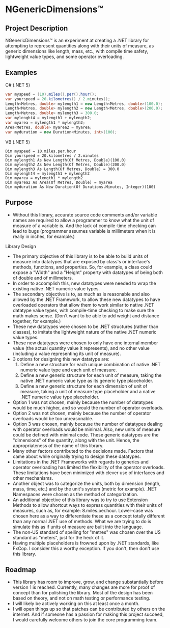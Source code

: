 # NGenericDimensions™

## Project Description
NGenericDimensions™ is an experiment at creating a .NET library for attempting to represent quantities along with their units of measure, as generic dimensions like length, mass, etc., with compile time safety, lightweight value types, and some operator overloading.

## Examples

C# (.NET 5)
```csharp
var myspeed = (10).miles().per().hour();
var yourspeed = 20.kilometres() / 2.minutes();
Length<Metres, double> mylength1 = new Length<Metres, double>(100.0);
Length<Metres, double> mylength2 = new Length<Metres, double>(200.0);
Length<Metres, double> mylength3 = 300.0;
var mylenght4 = mylength1 + mylength2;
var myarea = mylength1 * mylength2;
Area<Metres, double> myarea2 = myarea;
var myduration = new Duration<Minutes, int>(100);
```

VB (.NET 5)
```vbnet
Dim myspeed = 10.miles.per.hour
Dim yourspeed = 20.kilometres / 2.minutes
Dim mylength1 As New Length(Of Metres, Double)(100.0)
Dim mylength2 As New Length(Of Metres, Double)(200.0)
Dim mylength3 As Length(Of Metres, Double) = 300.0
Dim mylenght4 = mylength1 + mylength2
Dim myarea = mylength1 * mylength2
Dim myarea2 As Area(Of Metres, Double) = myarea
Dim myduration As New Duration(Of Durations.Minutes, Integer)(100)
```

## Purpose

* Without this library, accurate source code comments and/or variable names are required to allow a programmer to know what the unit of measure of a variable is.  And the lack of compile-time checking can lead to bugs (programmer assumes variable is millimeters when it is really in inches, for example.)

Library Design

* The primary objective of this library is to be able to build units of measure into datatypes that are exposed by class's or interface's methods, functions, and properties.  So, for example, a class could expose a "Width" and a "Height" property with datatypes of being both of double and of millimeters.
* In order to accomplish this, new datatypes were needed to wrap the existing native .NET numeric value types.
* The secondary objective is to, as much as is reasonable and also allowed by the .NET Framework, to allow these new datatypes to have overloaded operators that allow them to work similar to native .NET datatype value types, with compile-time checking to make sure the math makes sense.  (Don't want to be able to add weight and distance together, for example.)
* These new datatypes were chosen to be .NET structures (rather than classes), to imitate the lightweight nature of the native .NET numeric value types.
* These new datatypes were chosen to only have one internal member value (the actual quantity value it represents), and no other value (including a value representing its unit of measure).
* 3 options for designing this new datatype are:
  1. Define a new structure for each unique combination of native .NET numeric value type and each unit of measure.
  2. Define a new generic structure for each unit of measure, taking the native .NET numeric value type as its generic type placeholder.
  3. Define a new generic structure for each dimension of unit of measure, taking a unit of measure type placeholder and a native .NET numeric value type placeholder.
* Option 1 was not chosen, mainly because the number of datatypes would be much higher, and so would the number of operator overloads.
* Option 2 was not chosen, mainly because the number of operator overloads would be too unreasonable.
* Option 3 was chosen, mainly because the number of datatypes dealing with operator overloads would be minimal.  Also, new units of measure could be defined with minimal code.  These generic datatypes are the "dimensions" of the quantity, along with the unit.  Hence, the appropriateness of the name of this library.
* Many other factors contributed to the decisions made.  Factors that came about while originally trying to design these datatypes.
* Limitations in the .NET Frameworks with regards to generics and operator overloading has limited the flexibility of the operator overloads.  These limitations have been minimized with clever use of interfaces and other mechanisms.
* Another object was to categorize the units, both by dimension (length, mass, time, etc.) and by the unit's system (metric for example).  .NET Namespaces were chosen as the method of categorization.
* An additional objective of this library was to try to use Extension Methods to allow shortcut ways to express quantities with their units of measures, such as, for example: 8.miles.per.hour.  Lower-case was chosen here as a way to differentiate these as a concept totally different than any normal .NET use of methods.  What we are trying to do is simulate this as if units of measure are built into the language.
* The non-US standard of spelling for "metres" was chosen over the US standard as "meters", just for the heck of it.
* Having multiple placeholders is frowned upon by .NET standards, like FxCop.  I consider this a worthy exception.  If you don't, then don't use this library.

## Roadmap

* This library has room to improve, grow, and change substantially before version 1 is reached.  Currently, many changes are more for proof of concept than for polishing the library.  Most of the design has been based on theory, and not on math testing or performance testing.
* I will likely be actively working on this at least once a month.
* I will open things up so that patches can be contributed by others on the internet.  And if someone has a passion for making this project succeed, I would carefully welcome others to join the core programming team.
